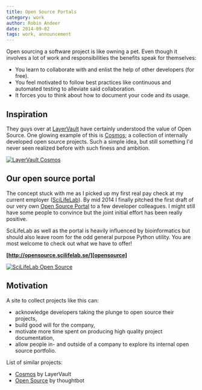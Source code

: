 ```yaml
---
title: Open Source Portals
category: work
author: Robin Andeer
date: 2014-09-02
tags: work, announcement
---
```


Open sourcing a software project is like owning a pet. Even though it involves a lot of work and responsibilities the benefits speak for themselves:

- You learn to collaborate with and enlist the help of other developers (for free).
- You feel motivated to follow best practices like continuous and automated testing to alleviate said collaboration.
- It forces you to think about how to document your code and its usage.

## Inspiration
They guys over at [LayerVault][layervault] have certainly understood the value of Open Source. One glowing example of this is [Cosmos][cosmos]; a collection of internally developed open source projects. Such a simple idea, but still something I'd never seen realized before with such finess and ambition.

[![LayerVault Cosmos](https://d23f6h5jpj26xu.cloudfront.net/x4pjnahkrrfnbq_small.png)](http://img.svbtle.com/x4pjnahkrrfnbq.png)

## Our open source portal
The concept stuck with me as I picked up my first real pay check at my current employer ([SciLifeLab][scilife]). By mid 2014 I finally pitched the first draft of our very own [Open Source Portal][opensource] to a few developer colleagues. I might still have some people to convince but the joint initial effort has been really positive.

SciLifeLab as well as the portal is heavily influenced by bioinformatics but should also leave room for the odd general purpose Python utility. You are most welcome to check out what we have to offer!

**[http://opensource.scilifelab.se/][opensource]**

[![SciLifeLab Open Source](https://d23f6h5jpj26xu.cloudfront.net/7d1xlwp6heh14w_small.png)](http://img.svbtle.com/7d1xlwp6heh14w.png)

## Motivation
A site to collect projects like this can:

- acknowledge developers taking the plunge to open source their projects,
- build good will for the company,
- motivate more time spent on producing high quality project documentation,
- allow people in- and outside of a company to explore its internal open source portfolio.

List of similar projects:

- [Cosmos][cosmos] by LayerVault
- [Open Source][thoughtbot] by thoughtbot

[layervault]: https://layervault.com/
[cosmos]: http://cosmos.layervault.com/
[opensource]: http://opensource.scilifelab.se/
[scilife]: http://www.scilifelab.se/
[thoughtbot]: http://thoughtbot.com/open-source
[clinical-genomics]: http://www.scilifelab.se/facilities/clinical-genomics/

